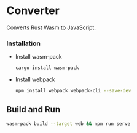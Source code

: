 # Converter

Converts Rust Wasm to JavaScript.

### Installation
* Install wasm-pack
    ```bash
    cargo install wasm-pack
    ```
* Install webpack 

    ```bash
    npm install webpack webpack-cli --save-dev
    ```

## Build and Run 

```bash
wasm-pack build --target web && npm run serve
```


